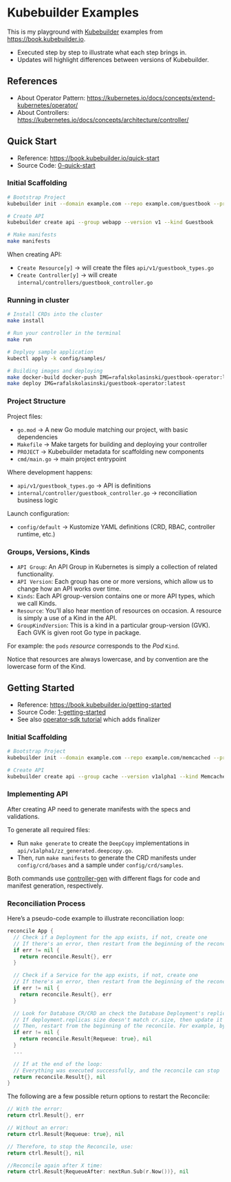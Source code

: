 # Kubebuilder Examples

This is my playground with [Kubebuilder](https://github.com/kubernetes-sigs/kubebuilder) examples from https://book.kubebuilder.io.

- Executed step by step to illustrate what each step brings in.
- Updates will highlight differences between versions of Kubebuilder.

## References
- About Operator Pattern: https://kubernetes.io/docs/concepts/extend-kubernetes/operator/
- About Controllers: https://kubernetes.io/docs/concepts/architecture/controller/


## Quick Start

- Reference: https://book.kubebuilder.io/quick-start
- Source Code: [0-quick-start](0-quick-start/)

### Initial Scaffolding

```bash
# Bootstrap Project
kubebuilder init --domain example.com --repo example.com/guestbook --project-name guestbook

# Create API
kubebuilder create api --group webapp --version v1 --kind Guestbook

# Make manifests
make manifests
```

When creating API:

- `Create Resource[y]` → will create the files `api/v1/guestbook_types.go`
- `Create Controller[y]` → will create `internal/controllers/guestbook_controller.go`

### Running in cluster

```bash
# Install CRDs into the cluster
make install

# Run your controller in the terminal
make run

# Deplyoy sample application
kubectl apply -k config/samples/

# Building images and deploying
make docker-build docker-push IMG=rafalskolasinski/guestbook-operator:latest
make deploy IMG=rafalskolasinski/guestbook-operator:latest
```
### Project Structure

Project files:

- `go.mod` → A new Go module matching our project, with basic dependencies
- `Makefile` → Make targets for building and deploying your controller
- `PROJECT` → Kubebuilder metadata for scaffolding new components
- `cmd/main.go` → main project entrypoint

Where development happens:

- `api/v1/guestbook_types.go` → API is definitions
- `internal/controller/guestbook_controller.go` → reconciliation business logic

Launch configuration:

- `config/default` → Kustomize YAML definitions (CRD, RBAC, controller runtime, etc.)

### **Groups, Versions, Kinds**

- `API Group`: An API Group in Kubernetes is simply a collection of related functionality.
- `API Version`: Each group has one or more versions, which allow us to change how an API works over time.
- `Kinds`: Each API group-version contains one or more API types, which we call Kinds.
- `Resource`: You’ll also hear mention of resources on occasion. A resource is simply a use of a Kind in the API.
- `GroupKindVersion`: This is a kind in a particular group-version (GVK). Each GVK is given root Go type in package.

For example: the `pods` *resource* corresponds to the *Pod* `Kind`.

Notice that resources are always lowercase, and by convention are the lowercase form of the Kind.


## Getting Started

- Reference: https://book.kubebuilder.io/getting-started
- Source Code: [1-getting-started](1-getting-started/)
- See also [operator-sdk tutorial](https://sdk.operatorframework.io/docs/building-operators/golang/tutorial/) which adds finalizer

### Initial Scaffolding

```bash
# Bootstrap Project
kubebuilder init --domain example.com --repo example.com/memcached --project-name memcached

# Create API
kubebuilder create api --group cache --version v1alpha1 --kind Memcached
```

### Implementing API

After creating AP need to generate manifests with the specs and validations.

To generate all required files:

- Run `make generate` to create the `DeepCopy` implementations in `api/v1alpha1/zz_generated.deepcopy.go`.
- Then, run `make manifests` to generate the CRD manifests under `config/crd/bases` and a sample under `config/crd/samples`.

Both commands use [controller-gen](https://book.kubebuilder.io/reference/controller-gen) with different flags for code and manifest generation, respectively.

### Reconciliation Process

Here’s a pseudo-code example to illustrate reconciliation loop:
```go
reconcile App {
  // Check if a Deployment for the app exists, if not, create one
  // If there's an error, then restart from the beginning of the reconcile
  if err != nil {
    return reconcile.Result{}, err
  }

  // Check if a Service for the app exists, if not, create one
  // If there's an error, then restart from the beginning of the reconcile
  if err != nil {
    return reconcile.Result{}, err
  }

  // Look for Database CR/CRD an check the Database Deployment's replicas size
  // If deployment.replicas size doesn't match cr.size, then update it
  // Then, restart from the beginning of the reconcile. For example, by returning `reconcile.Result{Requeue: true}, nil`.
  if err != nil {
    return reconcile.Result{Requeue: true}, nil
  }
  ...

  // If at the end of the loop:
  // Everything was executed successfully, and the reconcile can stop
  return reconcile.Result{}, nil
}
```

The following are a few possible return options to restart the Reconcile:
```go
// With the error:
return ctrl.Result{}, err

// Without an error:
return ctrl.Result{Requeue: true}, nil

// Therefore, to stop the Reconcile, use:
return ctrl.Result{}, nil

//Reconcile again after X time:
return ctrl.Result{RequeueAfter: nextRun.Sub(r.Now())}, nil
```
